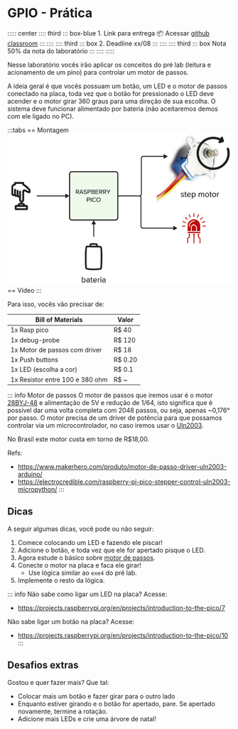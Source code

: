 # GPIO - Prática

::::: center
:::: third
::: box-blue 1. Link para entrega 📦
Acessar [github classroom](https://....)
:::
::::
:::: third
::: box 2. Deadline
xx/08
:::
::::
:::: third
::: box Nota
50% da nota do laboratório
:::
::::
:::::

Nesse laboratório vocês irão aplicar os conceitos do pré lab (leitura e acionamento de um pino) para controlar um motor de passos. 

A ideia geral é que vocês possuam um botão, um LED e o motor de passos conectado na placa, toda vez que o botão for pressionado o LED deve acender e o motor girar 360 graus para uma direção de sua escolha. O sistema deve funcionar alimentado por bateria (não aceitaremos demos com ele ligado no PC).

:::tabs
== Montagem
![](imgs/lab-gpio-diagrama.png)
== Vídeo
<YouTube id="xx529vCDUPM"/>
:::

Para isso, vocês vão precisar de:

| Bill of Materials               | Valor   |
|---------------------------------|---------|
| 1x Rasp pico                    | R$ 40   |
| 1x debug-probe                  | R$ 120  |
| 1x Motor de passos com driver   | R$ 18   |
| 1x Push buttons                 | R$ 0.20 |
| 1x LED (escolha a cor)          | R$ 0.1  |
| 1x Resistor entre 100 e 380 ohm | R$ ~    |

::: info Motor de passos
O motor de passos que iremos usar é o motor [28BYJ-48](https://www.makerhero.com/img/files/download/Datasheet_28BYJ-48.pdf) e alimentação de 5V e redução de 1/64, isto significa que é possível dar uma volta completa com 2048 passos, ou seja, apenas ~0,176° por passo. O motor precisa de um driver de potência para que possamos controlar via um microcontrolador, no caso iremos usar o [Uln2003](https://www.makerhero.com/img/files/download/ULN2003A-Datasheet.pdf).

No Brasil este motor custa em torno de R$18,00.

Refs:

- https://www.makerhero.com/produto/motor-de-passo-driver-uln2003-arduino/
- https://electrocredible.com/raspberry-pi-pico-stepper-control-uln2003-micropython/
:::

## Dicas

A seguir algumas dicas, você pode ou não seguir:

1. Comece colocando um LED e fazendo ele piscar!
1. Adicione o botão, e toda vez que ele for apertado pisque o LED.
1. Agora estude o básico sobre [motor de passos](https://howtomechatronics.com/tutorials/arduino/stepper-motors-and-arduino-the-ultimate-guide/).
1. Conecte o motor na placa e faca ele girar!
    - Use lógica similar ao `exe4` do pré lab.
1. Implemente o resto da lógica.

::: info
Não sabe como ligar um LED na placa? Acesse:

- https://projects.raspberrypi.org/en/projects/introduction-to-the-pico/7

Não sabe ligar um botão na placa? Acesse:

- https://projects.raspberrypi.org/en/projects/introduction-to-the-pico/10
:::

## Desafios extras

Gostou e quer fazer mais? Que tal:

- Colocar mais um botão e fazer girar para o outro lado
- Enquanto estiver girando e o botão for apertado, pare. Se apertado novamente, termine a rotação.
- Adicione mais LEDs e crie uma árvore de natal!
